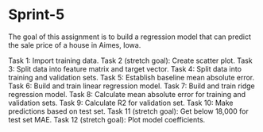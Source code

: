 # Sprint-5
The goal of this assignment is to build a regression model that can predict the sale price of a house in Aimes, Iowa.

Task 1: Import training data.
Task 2 (stretch goal): Create scatter plot.
Task 3: Split data into feature matrix and target vector.
Task 4: Split data into training and validation sets.
Task 5: Establish baseline mean absolute error.
Task 6: Build and train linear regression model.
Task 7: Build and train ridge regression model.
Task 8: Calculate mean absolute error for training and validation sets.
Task 9: Calculate  R2  for validation set.
Task 10: Make predictions based on test set.
Task 11 (stretch goal): Get below 18,000 for test set MAE.
Task 12 (stretch goal): Plot model coefficients.
